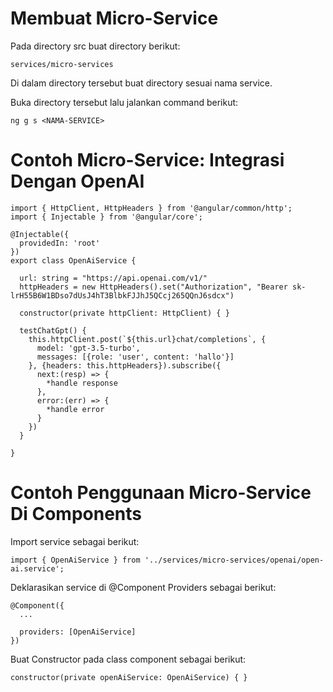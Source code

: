 # Membuat Micro-Service

Pada directory src buat directory berikut:

```
services/micro-services
```

Di dalam directory tersebut buat directory sesuai nama service.

Buka directory tersebut lalu jalankan command berikut:

```
ng g s <NAMA-SERVICE>
```

# Contoh Micro-Service: Integrasi Dengan OpenAI

```
import { HttpClient, HttpHeaders } from '@angular/common/http';
import { Injectable } from '@angular/core';

@Injectable({
  providedIn: 'root'
})
export class OpenAiService {

  url: string = "https://api.openai.com/v1/"
  httpHeaders = new HttpHeaders().set("Authorization", "Bearer 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")

  constructor(private httpClient: HttpClient) { }

  testChatGpt() {
    this.httpClient.post(`${this.url}chat/completions`, {
      model: 'gpt-3.5-turbo',
      messages: [{role: 'user', content: 'hallo'}]
    }, {headers: this.httpHeaders}).subscribe({
      next:(resp) => {
        *handle response
      },
      error:(err) => {
        *handle error
      }
    })
  }

}
```

# Contoh Penggunaan Micro-Service Di Components

Import service sebagai berikut:

```
import { OpenAiService } from '../services/micro-services/openai/open-ai.service';
```

Deklarasikan service di @Component Providers sebagai berikut:

```
@Component({
  ...
  
  providers: [OpenAiService]
})
```

Buat Constructor pada class component sebagai berikut:

```
constructor(private openAiService: OpenAiService) { }
```

